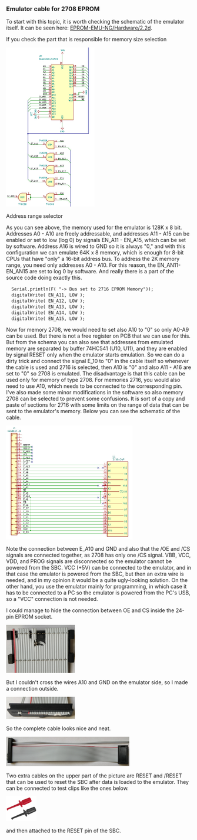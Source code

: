 ### Emulator cable for 2708 EPROM

To start with this topic, it is worth checking the schematic of the emulator itself. It can be seen here: [EPROM-EMU-NG/Hardware/2.2d](https://github.com/Kris-Sekula/EPROM-EMU-NG/blob/master/Hardware/2.2d/1002_EPROM_EMU_NG_2.2d.pdf).

If you check the part that is responsible for memory size selection

<img src="../pictures/MemorySelect.jpg" title="" alt="" width="240">

Address range selector

As you can see above, the memory used for the emulator is 128K x 8 bit. Addresses A0 - A10 are freely addressable, and addresses A11 - A15 can be enabled or set to low (log 0) by signals EN_A11 - EN_A15, which can be set by software. Address A16 is wired to GND so it is always "0," and with this configuration we can emulate 64K x 8 memory, which is enough for 8-bit CPUs that have "only" a 16-bit address bus. To address the 2K memory range, you need only addresses A0 - A10. For this reason, the EN_AN11-EN_AN15 are set to log 0 by software. And really there is a part of the source code doing exactly this.

      Serial.println(F( "-> Bus set to 2716 EPROM Memory"));
      digitalWrite( EN_A11, LOW );
      digitalWrite( EN_A12, LOW );
      digitalWrite( EN_A13, LOW );
      digitalWrite( EN_A14, LOW );
      digitalWrite( EN_A15, LOW );

Now for memory 2708, we would need to set also A10 to "0" so only A0-A9 can be used. But there is not a free register on PCB that we can use for this. But from the schema you can also see that addresses from emulated memory are separated by buffer 74HC541 (U10, U11), and they are enabled by signal RESET only when the emulator starts emulation. So we can do a dirty trick and connect the signal E_10 to "0" in the cable itself so whenever the cable is used and 2716 is selected, then A10 is "0" and also A11 - A16 are set to "0" so 2708 is emulated. The disadvantage is that this cable can be used only for memory of type 2708. For memories 2716, you would also need to use A10, which needs to be connected to the corresponding pin. I've also made some minor modifications in the software so also memory 2708 can be selected to prevent some confusions. It is sort of a copy and paste of sections for 2716 with some limits on the range of data that can be sent to the emulator's memory. Below you can see the schematic of the cable.

<img title="" src="../pictures/EMU_cable_2708.jpg" alt="" width="344">

Note the connection between E_A10 and GND and also that the /OE and /CS signals are connected together, as 2708 has only one /CS signal. VBB, VCC, VDD, and PROG signals are disconnected so the emulator cannot be powered from the SBC. VCC (+5V) can be connected to the emulator, and in that case the emulator is powered from the SBC, but then an extra wire is needed, and in my opinion it would be a quite ugly-looking solution. On the other hand, you use the emulator mainly for programming, in which case it has to be connected to a PC so the emulator is powered from the PC's USB, so a "VCC" connection is not needed.

I could manage to hide the connection between OE and CS inside the 24-pin EPROM socket.

<img title="" src="../pictures/Socket-24P.jpg" alt="" width="187">

But I couldn't cross the wires A10 and GND on the emulator side, so I made a connection outside.

<img title="" src="../pictures/EMU_EPROM_34.jpg" alt="" width="187">

So the complete cable looks nice and neat.

<img src="../pictures/Cable_eprom_ng_2708.jpg" title="" alt="" width="335">

Two extra cables on the upper part of the picture are RESET and /RESET that can be used to reset the SBC after data is loaded to the emulator. They can be connected to test clips like the ones below.

<img title="" src="../pictures/Test_clips.jpg" alt="" width="83"> 

and then attached to the RESET pin of the SBC.
